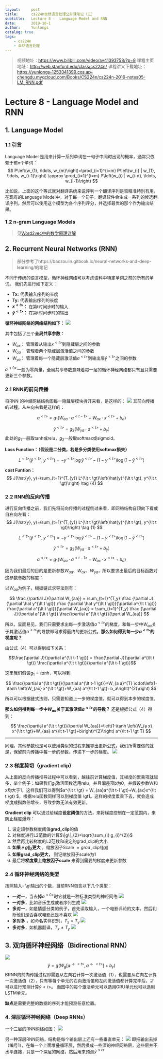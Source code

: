 ```yaml
---
layout:     post
title:      cs224n自然语言处理公开课笔记（三）
subtitle:   Lecture 8 -  Language Model and RNN
date:       2019-10-1
author:     Yunlongs
catalog: true
tags:
    - cs224n
    - 自然语言处理
---
```


>视频地址：https://www.bilibili.com/video/av41393758/?p=8
课程主页地址：http://web.stanford.edu/class/cs224n/
课程讲义下载地址：https://yunlongs-1253041399.cos.ap-chengdu.myqcloud.com/Books/CS224n/cs224n-2019-notes05-LM_RNN.pdf

# Lecture 8 -  Language Model and RNN

## 1. Language Model

### 1.1 引言
Language Model 是用来计算一系列单词在一句子中同时出现的概率，通常只依赖于前n个单词：
$$
P\left(w_{1}, \ldots, w_{m}\right)=\prod_{i=1}^{i=m} P\left(w_{i} | w_{1}, \ldots, w_{i-1}\right) \approx \prod_{i=1}^{i=m} P\left(w_{i} | w_{i-n}, \ldots, w_{i-1}\right)
$$

比如说，上面的这个等式就对翻译系统来说评判一个翻译序列是否精准特别有用，在现有的Language Model中，对于每一个句子，翻译软件会生成一系列的候选翻译序列，然后可以使用这个模型为各个序列评分，并选择最优的那个作为输出结果。

### 1.2 n-gram Language Models

>见[Word2vec中的数学原理详解](https://yunlongs.cn/2019/01/16/Word2vec中的数学原理详解/)


## 2. Recurrent Neural Networks (RNN)
>部分参考了https://baozoulin.gitbook.io/neural-networks-and-deep-learning/的笔记

不同于传统的语言模型，循环神经网络可以考虑语料中特定单词之前的所有的单词。
我们先进行如下定义：
- **Tx:** 代表输入序列的长度
- **Ty:** 代表输出序列的长度
- **$x^{\lt t \gt}$：** 在第t时间步时的输入
- **$\hat y^{\lt t \gt}$：** 在第t时间步时的输出

**循环神经网络的网络结构如下：** 
![](https://yunlongs-1253041399.cos.ap-chengdu.myqcloud.com/image/Stanford/21.png)

其中包括了三个**全局共享参数**：
- $W_{ax}$： 管理着从输出$x^{\lt t \gt}$到隐藏层之间的参数
- $W_{aa}$： 管理着两个隐藏层激活值之间的参数
- $W_{ya}$： 管理着每一个隐藏层激活值$a^{\lt t \gt}$到输出层$\hat y^{\lt t \gt}$之间的参数

$a^{\lt 0 \gt}$一般为零向量，全局共享参数意味着每一层的循环神经网络都只有且只需要更新三个参数。

### 2.1 RNN的前向传播
将RNN 的神经网络结构图每一隐藏层模块拆开来看，是这样的：
![](https://yunlongs-1253041399.cos.ap-chengdu.myqcloud.com/image/Stanford/22.png)
其前向传播的过程，从左向右看是这样的：

$$
a^{\lt t \gt}=g_1\left(W_{a a} \cdot a^{\lt t-1 \gt}+W_{a x} \cdot x^{\lt t \gt}+b_{a}\right) \tag {1}
$$

$$
\hat{y}^{\lt t \gt}=g_2\left(W_{y a} \cdot a^{\lt t \gt}+b_{y}\right) \tag {2}
$$
此处的$g_1$一般取tanh或relu，$g_2$一般取softmax或sigmoid。

**Loss Function：（假设是二分类，若是多分类使用softmax损失）**

$$
L^{\lt t \gt}\left(\hat{y}^{\lt t \gt}, y^{\lt t \gt}\right)=-y^{\lt t \gt} \log \hat{y}^{\lt t \gt}-\left(1-y^{\lt t \gt}\right) \log \left(1-\hat{y}^{\lt t \gt}\right) \tag {3}
$$

**cost Funtion：**
$$
J(\hat{y}, y)=\sum_{t=1}^{T_{y}} L^{\lt t \gt}\left(\hat{y}^{\lt t \gt}, y^{\lt t \gt}\right) \tag {4}
$$

### 2.2 RNN的反向传播

进行反向传播之前，我们先将前向传播的过程倒过来看，即网络结构自顶向下看或自右向左看：
$$
J(\hat{y}, y)=\sum_{t=1}^{T_{y}} L^{\lt t \gt}\left(\hat{y}^{\lt t \gt}, y^{\lt t \gt}\right) \tag {1}
$$

$$
L^{\lt t \gt}\left(\hat{y}^{\lt t \gt}, y^{\lt t \gt}\right)=-y^{\lt t \gt} \log \hat{y}^{\lt t \gt}-\left(1-y^{\lt t \gt}\right) \log \left(1-\hat{y}^{\lt t \gt}\right) \tag {2}
$$

$$
\hat{y}^{\lt t \gt}=g_2\left(W_{y a} \cdot a^{\lt t \gt}+b_{y}\right) \tag {3}
$$

$$
a^{\lt t \gt}=g_1\left(W_{a a} \cdot a^{\lt t-1 \gt}+W_{a x} \cdot x^{\lt t \gt}+b_{a}\right) \tag {4}
$$


因为我们最后的目的是更新参数$W_{aa}、W_{ax} 、W_{ya}$，所以要求出最后的目标函数对这参数参数的梯度：

以$W_{aa}$为例子，根据链式求导法则有：

$$
\frac {\partial J}{\partial W_{aa}} = \sum_{t=1}^{T_y} \frac {\partial J}{\partial \hat y^{\lt t \gt}} \frac {\partial \hat y^{\lt t \gt}}{\partial a^{\lt t \gt}} \frac{\partial a^{\lt t \gt}}{\partial W_{aa}} = \sum_{t=1}^{T_y} \frac {\partial J}{\partial a^{\lt t \gt}} \frac{\partial a^{\lt t \gt}}{\partial W_{aa}}
$$

所以，显而易见，我们只需要求出每一步激活值$a^{\lt t \gt}$的梯度，和每一步中$W_{aa}$关于其激活值$a^{\lt t \gt}$的导数即可求得最终的更新公式。**那么如何得到每一步$a^{\lt t \gt}$的梯度呢？**

由公式（4）可以得到如下关系：

$$\frac{\partial J}{\partial a^{\lt t-1 \gt}} = \frac{\partial J}{\partial a^{\lt t \gt}} \frac{\partial a^{\lt t \gt}}{\partial a^{\lt t-1 \gt}}$$

这里我们假设$g_1=tanh$，可以得到

$$
\frac{\partial a^{\lt t \gt}}{\partial a^{\lt t-1 \gt}}=W_{a a}^{T} \cdot\left(1-\tanh \left(W_{ax} x^{\lt t \gt}+W_{aa} a^{\lt t-1 \gt}+b_a\right)^{2}\right)
$$

所以可以根据链式法则，只需要知道上一步的梯度值，就可以得到本步的梯度值。

**那么如何得到每一步中$W_{aa}$关于其激活值$a^{\lt t \gt}$的导数？**
还是根据公式（4）得到：

$$
\frac{\partial a^{\lt t \gt}}{\partial W_{aa}}=\left(1-\tanh \left(W_{a x} x^{\lt t \gt}+W_{aa} a^{\lt t-1 \gt}+b\right)^{2}\right) a^{\lt t-1 \gt T}
$$


----
同理，其他参数也是可以使用类似的过程来推导出更新公式，我们所需要做的就是，保留前向传播中每一步的参数，传递下一步的梯度。
![](https://yunlongs-1253041399.cos.ap-chengdu.myqcloud.com/image/Stanford/23.png)

### 2.3 梯度剪切（gradient clip）

从上面的反向传播推导过程中可以看到，越往前计算梯度值，其梯度的累乘项就越多，举个例子：如果我们$g_1$激活函数选用relu，并且偏差项b为0，并假设参数W和x均大于1，这样我们可以得到$a^{\lt t \gt} = W_{aa}a^{\lt t-1 \gt}+W_{ax}x^{\lt t \gt} $，根据relu函数同样可以到梯度值 \gt1。这样的梯度累乘下去，就会造成梯度成指数倍增长，导致参数无法有效更新。

**Gradient clip** 可以通过给梯度**设定阈值**的方法，来将梯度控制在一定范围内，来防止梯度爆炸：
1. 设定超参数梯度阈值**grad_clip**的值
2. 对梯度进行L2范数的计算$\|g\|_{2}=\sqrt{\sum_{i} g_{i}^{2}}$
3. 然后再比较梯度的L2范数和设定的grad_clip的大小
4. **如果$\|g\|_ {2}$更大** ，缩放因子Scale $=g r a d_{-} c l i p /\|g\|$
5. **如果grad_clip更大，** 则记缩放因子scale为1
6. 最后将**梯度乘上缩放因子scale** 来得到需要的梯度来更新参数


### 2.4 循环神经网络的类型

按照输入- \gt输出的个数，目前RNN包含以下几个类型：

- **一对一**，当去掉$a^{\lt 0 \gt}$时它就是一种标准类型的神经网络
![](https://yunlongs-1253041399.cos.ap-chengdu.myqcloud.com/image/Stanford/24.png)
- **一对多**，比如音乐生成或者序列生成
![](https://yunlongs-1253041399.cos.ap-chengdu.myqcloud.com/image/Stanford/25.png)
- **多对一**，如是情感分类的例子，首先读取输入，一个电影评论的文本，然后判断他们是否喜欢电影还是不喜欢
![](https://yunlongs-1253041399.cos.ap-chengdu.myqcloud.com/image/Stanford/26.png)
- **多对多** ，如命名实体识别，$T_{x}=T_{y}$
![](https://yunlongs-1253041399.cos.ap-chengdu.myqcloud.com/image/Stanford/27.png)
- **多对多**，如机器翻译，$T_{x} \neq T_{y}$
![](https://yunlongs-1253041399.cos.ap-chengdu.myqcloud.com/image/Stanford/28.png)

## 3. 双向循环神经网络（Bidirectional RNN）
![](https://yunlongs-1253041399.cos.ap-chengdu.myqcloud.com/image/Stanford/31.png)
$$
\hat{y}=g\left(W_{g}\left[a^{\rightarrow\lt t \gt}, a^{\leftarrow\lt t \gt}\right]+b_{y}\right)
$$
BRNN的前向传播过程即需要从左向右计算一次激活值（1），也需要从右向左计算一次激活值（2），只有等每个单元的右向激活值和左向激活值都计算完毕后，才可以进行预测计算$\hat y{\lt t \gt}$。
而图中的每个激活单元可以选用GRU单元也可以选用LSTM单元。

**缺点**是需要完整的数据的序列才能预测任意位置。



### 4. 深层循环神经网络（Deep RNNs）
一个三层的RNN网络如图：
![](https://yunlongs-1253041399.cos.ap-chengdu.myqcloud.com/image/Stanford/32.png)

另一种深层RNN网络，结构是每个输出层上还有一些垂直单元：
![](https://yunlongs-1253041399.cos.ap-chengdu.myqcloud.com/image/Stanford/33.png)
即把输出去掉（编号1），在每一个上面堆叠循环层，然后换成一些深的神经网络层，这些层并不水平连接，只是一个深层的网络，然后用来预测$\hat y^{\lt t \gt}$